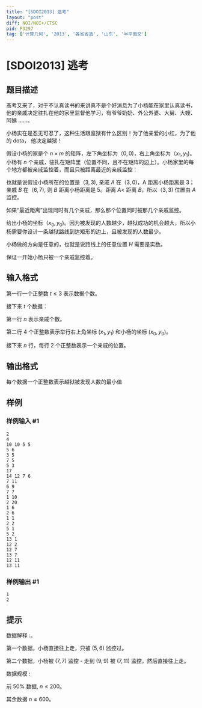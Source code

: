 ```yaml
---
title: "[SDOI2013] 逃考"
layout: "post"
diff: NOI/NOI+/CTSC
pid: P3297
tag: ['计算几何', '2013', '各省省选', '山东', '半平面交']
---
```

# [SDOI2013] 逃考
## 题目描述

髙考又来了，对于不认真读书的来讲真不是个好消息为了小杨能在家里认真读书，他的亲戚决定驻扎在他的家里监督他学习，有爷爷奶奶、外公外婆、大舅、大嫂、阿姨 ......。

小杨实在是忍无可忍了，这种生活跟监狱有什么区别！为了他亲爱的小红，为了他的 dota， 他决定越狱！

假设小杨的家是个 $n\times m$ 的矩阵，左下角坐标为（$0,0)$，右上角坐标为（$x_1,y_1)$。小杨有 $n$ 个亲戚，驻扎在矩阵里（位置不同，且不在矩阵的边上）。小杨家里的每个地方都被亲戚监控着，而且只被距离最近的亲戚监控：

也就是说假设小杨所在的位置是（$3,3)$, 亲戚 $A$ 在（$3,0)$，A 距离小杨距离是 $3$；亲戚 $B$ 在（$6,7),$ 则 $B$ 距离小杨距离是 $5$。距离 $A<$ 距离 $B$，所以（$3,3)$ 位置由 $A$ 监控。

如果“最近距离”出现同时有几个亲戚，那么那个位置同时被那几个亲戚监控。

给出小杨的坐标（$x_0,y_0)$。因为被发现的人数越少，越狱成功的机会越大，所以小杨需要你设计一条越狱路线到达矩形的边上，且被发现的人数最少。

小杨做的方向是任意的，也就是说路线上的任意位置 $H$ 需要是实数。

保证一开始小杨只被一个亲戚监控着。
## 输入格式

第一行一个正整数 $t \le 3$ 表示数据个数。

接下来 $t$ 个数据：

第一行 $n$ 表示亲戚个数。

第二行 $4$ 个正整数表示举行右上角坐标 $(x_1,y_1)$ 和小杨的坐标 $(x_0,y_0)$。

接下来 $n$ 行，每行 $2$ 个正整数表示一个亲戚的位置。
## 输出格式

每个数据一个正整数表示越狱被发现人数的最小值

## 样例

### 样例输入 #1
```
2
4
10 10 5 5
5 6
3 5
7 5
5 3
17
14 12 7 6
7 11
6 9
7 7
1 10
2 20
1 6
2 6
1 1
2 2
5 1
5 2
13 1
12 2
12 7
13 7
12 11
13 11
```
### 样例输出 #1
```
1
2
```
## 提示

数据解释 :。

第一个数据，小杨直接往上走，只被 $(5,6)$ 监控过。

第二个数据，小杨被 $(7,7)$ 监控 - 走到 $(9,9)$ 被 $(7,11)$ 监控，然后直接往上走。

数据规模 :

前 $50\%$ 数据, $n \le 200$。

其余数据 $n \le 600$。
